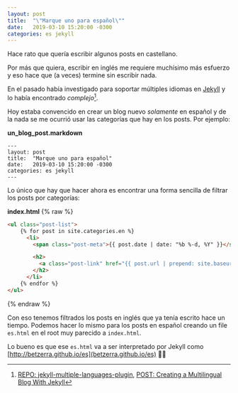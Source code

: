 ```yaml
---
layout: post
title:  "\"Marque uno para español\""
date:   2019-03-10 15:20:00 -0300
categories: es jekyll
---
```


Hace rato que quería escribir algunos posts en castellano.

Por más que quiera, escribir en inglés me requiere muchísimo más esfuerzo y eso hace que (a veces) termine sin escribir nada.

En el pasado había investigado para soportar múltiples idiomas en [Jekyll](https://github.com/jekyll/jekyll) y lo había encontrado _complejo_[^1].

Hoy estaba convencido en crear un blog nuevo _solamente_ en español y de la nada se me ocurrió usar las categorías que hay en los posts. Por ejemplo:


__un_blog_post.markdown__
```
---
layout: post
title:  "Marque uno para español"
date:   2019-03-10 15:20:00 -0300
categories: es jekyll
---
```

Lo único que hay que hacer ahora es encontrar una forma sencilla de filtrar los posts por categorías:

__index.html__
{% raw %}
```html
<ul class="post-list">
    {% for post in site.categories.en %}
      <li>
        <span class="post-meta">{{ post.date | date: "%b %-d, %Y" }}</span>

        <h2>
          <a class="post-link" href="{{ post.url | prepend: site.baseurl }}">{{ post.title }}</a>
        </h2>
      </li>
    {% endfor %}
</ul>
```
{% endraw %}

Con eso tenemos filtrados los posts en inglés que ya tenía escrito hace un tiempo.
Podemos hacer lo mismo para los posts en español creando un file `es.html` en el root muy parecido a `index.html`.

Lo bueno es que ese `es.html` va a ser interpretado por Jekyll como [http://betzerra.github.io/es](betzerra.github.io/es) 👌🏽

[^1]: [REPO: jekyll-multiple-languages-plugin](https://github.com/Anthony-Gaudino/jekyll-multiple-languages-plugin), [POST: Creating a Multilingual Blog With Jekyll](https://forestry.io/blog/creating-a-multilingual-blog-with-jekyll/)
